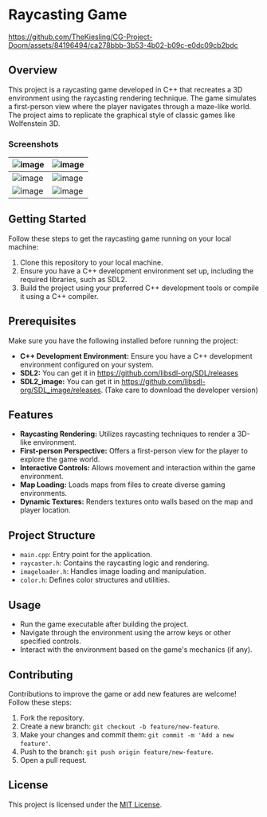 # Raycasting Game

https://github.com/TheKiesling/CG-Project-Doom/assets/84196494/ca278bbb-3b53-4b02-b09c-e0dc09cb2bdc

## Overview

This project is a raycasting game developed in C++ that recreates a 3D environment using the raycasting rendering technique. The game simulates a first-person view where the player navigates through a maze-like world. The project aims to replicate the graphical style of classic games like Wolfenstein 3D.

### Screenshots

| ![image](https://github.com/TheKiesling/CG-Project-Doom/assets/84196494/849623d8-c987-4937-b948-2a30e2112d25) | ![image](https://github.com/TheKiesling/CG-Project-Doom/assets/84196494/60e8318d-97d4-424c-9892-7f2c8cb163bf) |
|------------  | -------------  |
![image](https://github.com/TheKiesling/CG-Project-Doom/assets/84196494/ce6f6a33-8129-401e-8fa6-57d669402f6d) | ![image](https://github.com/TheKiesling/CG-Project-Doom/assets/84196494/d1428221-a2e7-4760-9144-38ed2b8348d3)
| ![image](https://github.com/TheKiesling/CG-Project-Doom/assets/84196494/dc1610b5-35f5-48b2-8aef-9c7ca5b46c1e) | ![image](https://github.com/TheKiesling/CG-Project-Doom/assets/84196494/79a9cf9b-04ee-47e4-b871-97a99fb7f5ba) |  

## Getting Started

Follow these steps to get the raycasting game running on your local machine:

1. Clone this repository to your local machine.
2. Ensure you have a C++ development environment set up, including the required libraries, such as SDL2.
3. Build the project using your preferred C++ development tools or compile it using a C++ compiler.

## Prerequisites

Make sure you have the following installed before running the project:

- **C++ Development Environment:** Ensure you have a C++ development environment configured on your system.
- **SDL2:** You can get it in https://github.com/libsdl-org/SDL/releases
- **SDL2_image:** You can get it in https://github.com/libsdl-org/SDL_image/releases. (Take care to download the developer version)

## Features

- **Raycasting Rendering:** Utilizes raycasting techniques to render a 3D-like environment.
- **First-person Perspective:** Offers a first-person view for the player to explore the game world.
- **Interactive Controls:** Allows movement and interaction within the game environment.
- **Map Loading:** Loads maps from files to create diverse gaming environments.
- **Dynamic Textures:** Renders textures onto walls based on the map and player location.

## Project Structure

- `main.cpp`: Entry point for the application.
- `raycaster.h`: Contains the raycasting logic and rendering.
- `imageloader.h`: Handles image loading and manipulation.
- `color.h`: Defines color structures and utilities.

## Usage

- Run the game executable after building the project.
- Navigate through the environment using the arrow keys or other specified controls.
- Interact with the environment based on the game's mechanics (if any).

## Contributing

Contributions to improve the game or add new features are welcome! Follow these steps:

1. Fork the repository.
2. Create a new branch: `git checkout -b feature/new-feature`.
3. Make your changes and commit them: `git commit -m 'Add a new feature'`.
4. Push to the branch: `git push origin feature/new-feature`.
5. Open a pull request.

## License

This project is licensed under the [MIT License](LICENSE).
